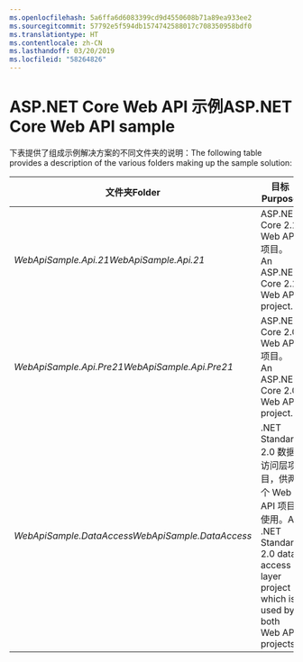 ```yaml
---
ms.openlocfilehash: 5a6ffa6d6083399cd9d4550608b71a89ea933ee2
ms.sourcegitcommit: 57792e5f594db1574742588017c708350958bdf0
ms.translationtype: HT
ms.contentlocale: zh-CN
ms.lasthandoff: 03/20/2019
ms.locfileid: "58264826"
---
```

# <a name="aspnet-core-web-api-sample"></a><span data-ttu-id="bee48-101">ASP.NET Core Web API 示例</span><span class="sxs-lookup"><span data-stu-id="bee48-101">ASP.NET Core Web API sample</span></span>

<span data-ttu-id="bee48-102">下表提供了组成示例解决方案的不同文件夹的说明：</span><span class="sxs-lookup"><span data-stu-id="bee48-102">The following table provides a description of the various folders making up the sample solution:</span></span>

|              <span data-ttu-id="bee48-103">文件夹</span><span class="sxs-lookup"><span data-stu-id="bee48-103">Folder</span></span>              |                                        <span data-ttu-id="bee48-104">目标</span><span class="sxs-lookup"><span data-stu-id="bee48-104">Purpose</span></span>                                        |
|----------------------------------|---------------------------------------------------------------------------------------|
|   <span data-ttu-id="bee48-105">*WebApiSample.Api.21*</span><span class="sxs-lookup"><span data-stu-id="bee48-105">*WebApiSample.Api.21*</span></span>   |                         <span data-ttu-id="bee48-106">ASP.NET Core 2.1 Web API 项目。</span><span class="sxs-lookup"><span data-stu-id="bee48-106">An ASP.NET Core 2.1 Web API project.</span></span>                          |
| <span data-ttu-id="bee48-107">*WebApiSample.Api.Pre21*</span><span class="sxs-lookup"><span data-stu-id="bee48-107">*WebApiSample.Api.Pre21*</span></span>  |                         <span data-ttu-id="bee48-108">ASP.NET Core 2.0 Web API 项目。</span><span class="sxs-lookup"><span data-stu-id="bee48-108">An ASP.NET Core 2.0 Web API project.</span></span>                          |
| <span data-ttu-id="bee48-109">*WebApiSample.DataAccess*</span><span class="sxs-lookup"><span data-stu-id="bee48-109">*WebApiSample.DataAccess*</span></span> | <span data-ttu-id="bee48-110">.NET Standard 2.0 数据访问层项目，供两个 Web API 项目使用。</span><span class="sxs-lookup"><span data-stu-id="bee48-110">A .NET Standard 2.0 data access layer project which is used by both Web API projects.</span></span> |

